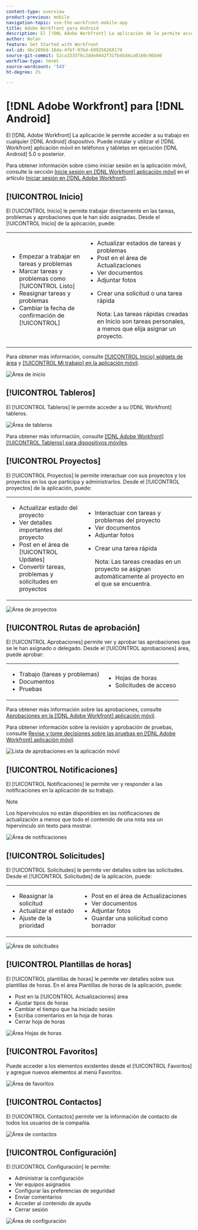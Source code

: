```yaml
---
content-type: overview
product-previous: mobile
navigation-topic: use-the-workfront-mobile-app
title: Adobe Workfront para Android
description: El [!DNL Adobe Workfront] La aplicación de le permite acceder a su trabajo en cualquier dispositivo Android. Puede instalar y utilizar el [!DNL Workfront] aplicación móvil en teléfonos y tabletas con Android 5.0 o posterior.
author: Nolan
feature: Get Started with Workfront
exl-id: 4bc209b8-18da-4f6f-97bd-699356269179
source-git-commit: 52ca3335f6c2dde0442f31fb4bd4ca0180c96b40
workflow-type: tm+mt
source-wordcount: '543'
ht-degree: 2%

---
```


# [!DNL Adobe Workfront] para [!DNL Android]

El [!DNL Adobe Workfront] La aplicación le permite acceder a su trabajo en cualquier [!DNL Android] dispositivo. Puede instalar y utilizar el [!DNL Workfront] aplicación móvil en teléfonos y tabletas en ejecución [!DNL Android] 5.0 o posterior.

Para obtener información sobre cómo iniciar sesión en la aplicación móvil, consulte la sección [Inicie sesión en [!DNL Workfront] aplicación móvil](../../../workfront-basics/manage-your-account-and-profile/managing-your-workfront-account/log-in-to-workfront.md#log) en el artículo [Iniciar sesión en [!DNL Adobe Workfront]](../../../workfront-basics/manage-your-account-and-profile/managing-your-workfront-account/log-in-to-workfront.md).

## [!UICONTROL Inicio]

El [!UICONTROL Inicio] le permite trabajar directamente en las tareas, problemas y aprobaciones que le han sido asignadas. Desde el [!UICONTROL Inicio] de la aplicación, puede:

<table style="table-layout:auto"> 
 <col> 
 <col> 
 <tbody> 
  <tr> 
   <td> 
    <ul> 
     <li>Empezar a trabajar en tareas y problemas</li> 
     <li>Marcar tareas y problemas como [!UICONTROL Listo]</li> 
     <li>Reasignar tareas y problemas</li> 
     <li>Cambiar la fecha de confirmación de [!UICONTROL]</li> 
    </ul> </td> 
   <td> 
    <ul> 
     <li>Actualizar estados de tareas y problemas</li> 
     <li>Post en el área de Actualizaciones</li> 
     <li>Ver documentos</li> 
     <li>Adjuntar fotos</li> 
     <li> <p>Crear una solicitud o una tarea rápida</p> <p>Nota: Las tareas rápidas creadas en Inicio son tareas personales, a menos que elija asignar un proyecto.</p> </li> 
    </ul> </td> 
  </tr> 
 </tbody> 
</table>

Para obtener más información, consulte [[!UICONTROL Inicio] widgets de área](../../../workfront-basics/mobile-apps/using-the-workfront-mobile-app/home-area-widgets-mobile.md) y [[!UICONTROL Mi trabajo] en la aplicación móvil](../../../workfront-basics/mobile-apps/using-the-workfront-mobile-app/my-work-section-mobile.md).

![Área de inicio](assets/mobile-home-area.png)

## [!UICONTROL Tableros]

El [!UICONTROL Tableros] le permite acceder a su [!DNL Workfront] tableros.

![Área de tableros](assets/mobile-all-boards-displayed.png)

Para obtener más información, consulte [[!DNL Adobe Workfront] [!UICONTROL Tableros] para dispositivos móviles](/help/quicksilver/workfront-basics/mobile-apps/using-the-workfront-mobile-app/mobile-boards.md).

## [!UICONTROL Proyectos]

El [!UICONTROL Proyectos] le permite interactuar con sus proyectos y los proyectos en los que participa y administrarlos. Desde el [!UICONTROL proyectos] de la aplicación, puede:

<table style="table-layout:auto"> 
 <col> 
 <col> 
 <tbody> 
  <tr> 
   <td> 
    <ul> 
     <li>Actualizar estado del proyecto</li> 
     <li>Ver detalles importantes del proyecto</li> 
     <li>Post en el área de [!UICONTROL Updates]</li> 
     <li>Convertir tareas, problemas y solicitudes en proyectos</li> 
    </ul> </td> 
   <td> 
    <ul> 
     <li>Interactuar con tareas y problemas del proyecto</li> 
     <li>Ver documentos</li> 
     <li>Adjuntar fotos</li> 
     <li> <p>Crear una tarea rápida</p> <p>Nota: Las tareas creadas en un proyecto se asignan automáticamente al proyecto en el que se encuentra. </p> </li> 
    </ul> </td> 
  </tr> 
 </tbody> 
</table>

![Área de proyectos](assets/mobile-projects-area.png)

## [!UICONTROL Rutas de aprobación]

El [!UICONTROL Aprobaciones] permite ver y aprobar las aprobaciones que se le han asignado o delegado. Desde el [!UICONTROL aprobaciones] área, puede aprobar:

<table style="table-layout:auto">
 <col>
 <col>
 <tbody>
  <tr>
   <td>
    <ul>
     <li>Trabajo (tareas y problemas)</li>
     <li>Documentos</li>
     <li>Pruebas </li>
    </ul> </td>
   <td>
    <ul>
     <li>Hojas de horas</li>
     <li>Solicitudes de acceso</li>
    </ul> </td>
  </tr>
 </tbody>
</table>

Para obtener más información sobre las aprobaciones, consulte [Aprobaciones en la [!DNL Adobe Workfront] aplicación móvil](../../../workfront-basics/mobile-apps/using-the-workfront-mobile-app/approvals-in-mobile-app.md).

Para obtener información sobre la revisión y aprobación de pruebas, consulte [Revise y tome decisiones sobre las pruebas en [!DNL Adobe Workfront] aplicación móvil](../../../workfront-basics/mobile-apps/using-the-workfront-mobile-app/work-with-proofs-in-mobile-app.md).

![Lista de aprobaciones en la aplicación móvil](assets/mobile-approvals-adobe-350x574.png)

## [!UICONTROL Notificaciones]

El [!UICONTROL Notificaciones] le permite ver y responder a las notificaciones en la aplicación de su trabajo.

>[!NOTE]
>Los hipervínculos no están disponibles en las notificaciones de actualización a menos que todo el contenido de una nota sea un hipervínculo sin texto para mostrar.

![Área de notificaciones](assets/mobile-notifications-area.png)

## [!UICONTROL Solicitudes]

El [!UICONTROL Solicitudes] le permite ver detalles sobre las solicitudes. Desde el [!UICONTROL Solicitudes] de la aplicación, puede:

<table style="table-layout:auto">
 <col>
 <col>
 <tbody>
  <tr>
   <td>
    <ul>
     <li>Reasignar la solicitud</li>
     <li>Actualizar el estado</li>
     <li>Ajuste de la prioridad</li>
    </ul> </td>
   <td>
    <ul>
     <li>Post en el área de Actualizaciones</li>
     <li>Ver documentos</li>
     <li>Adjuntar fotos</li>
     <li>Guardar una solicitud como borrador</li>
    </ul> </td>
  </tr>
 </tbody>
</table>

![Área de solicitudes](assets/mobile-requests-area.png)

## [!UICONTROL Plantillas de horas]

El [!UICONTROL plantillas de horas] le permite ver detalles sobre sus plantillas de horas. En el área Plantillas de horas de la aplicación, puede:

* Post en la [!UICONTROL Actualizaciones] área
* Ajustar tipos de horas
* Cambiar el tiempo que ha iniciado sesión
* Escriba comentarios en la hoja de horas
* Cerrar hoja de horas

![Área Hojas de horas](assets/mobile-timesheets-area.png)

## [!UICONTROL Favoritos]

Puede acceder a los elementos existentes desde el [!UICONTROL Favoritos] y agregue nuevos elementos al menú Favoritos.

![Área de favoritos](assets/mobile-favorites-area.png)

## [!UICONTROL Contactos]

El [!UICONTROL Contactos] permite ver la información de contacto de todos los usuarios de la compañía.

![Área de contactos](assets/mobile-contacts-area.png)

## [!UICONTROL Configuración]

El [!UICONTROL Configuración] le permite:

* Administrar la configuración
* Ver equipos asignados
* Configurar las preferencias de seguridad
* Enviar comentarios
* Acceder al contenido de ayuda
* Cerrar sesión

![Área de configuración](assets/android-configuration-area.png)

